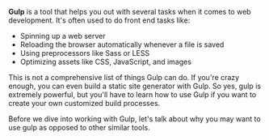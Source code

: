 [//]: # "content/Open Source/Gulp.MD"

**Gulp** is a tool that helps you out with several tasks when it comes to web development. It's often used to do front end tasks like: 

* Spinning up a web server
* Reloading the browser automatically whenever a file is saved
* Using preprocessors like Sass or LESS
* Optimizing assets like CSS, JavaScript, and images

This is not a comprehensive list of things Gulp can do. If you're crazy enough, you can even build a static site generator with Gulp. So yes, gulp is extremely powerful, but you'll have to learn how to use Gulp if you want to create your own customized build processes. 

Before we dive into working with Gulp, let's talk about why you may want to use gulp as opposed to other similar tools. 